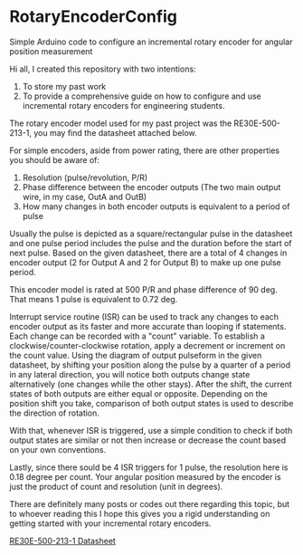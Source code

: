 # RotaryEncoderConfig
Simple Arduino code to configure an incremental rotary encoder for angular position measurement

Hi all, I created this repository with two intentions:
1. To store my past work
2. To provide a comprehensive guide on how to configure and use incremental rotary encoders for engineering students.

The rotary encoder model used for my past project was the RE30E-500-213-1, you may find the datasheet attached below.

For simple encoders, aside from power rating, there are other properties you should be aware of:
1. Resolution (pulse/revolution, P/R)
2. Phase difference between the encoder outputs (The two main output wire, in my case, OutA and OutB)
3. How many changes in both encoder outputs is equivalent to a period of pulse

Usually the pulse is depicted as a square/rectangular pulse in the datasheet and one pulse period includes the pulse and the duration before the start of next pulse. Based on the given datasheet, there are a total of 4 changes in encoder output (2 for Output A and 2 for Output B) to make up one pulse period.

This encoder model is rated at 500 P/R and phase difference of 90 deg. That means 1 pulse is equivalent to 0.72 deg.

Interrupt service routine (ISR) can be used to track any changes to each encoder output as its faster and more accurate than looping if statements. Each change can be recorded with a "count" variable. To establish a clockwise/counter-clockwise rotation, apply a decrement or increment on the count value. Using the diagram of output pulseform in the given datasheet, by shifting your position along the pulse by a quarter of a period in any lateral direction, you will notice both outputs change state alternatively (one changes while the other stays). After the shift, the current states of both outputs are either equal or opposite. Depending on the position shift you take, comparison of both output states is used to describe the direction of rotation. 

With that, whenever ISR is triggered, use a simple condition to check if both output states are similar or not then increase or decrease the count based on your own conventions.

Lastly, since there sould be 4 ISR triggers for 1 pulse, the resolution here is 0.18 degree per count. Your angular position measured by the encoder is just the product of count and resolution (unit in degrees).

There are definitely many posts or codes out there regarding this topic, but to whoever reading this I hope this gives you a rigid understanding on getting started with your incremental rotary encoders.

[RE30E-500-213-1 Datasheet](https://www.digchip.com/datasheets/parts/datasheet/4413/RE30E-500-213-1-pdf.php)

